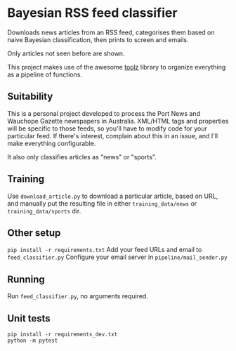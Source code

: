 # Bayesian RSS feed classifier
Downloads news articles from an RSS feed, categorises them based on naive Bayesian classification, then prints to screen and emails.

Only articles not seen before are shown.

This project makes use of the awesome [toolz](https://github.com/pytoolz/toolz)
library to organize everything as a pipeline of functions.

## Suitability
This is a personal project developed to process the Port News and Wauchope
Gazette newspapers in Australia. XML/HTML tags and properties will be specific
to those feeds, so you'll have to modify code for your particular feed. If
there's interest, complain about this in an issue, and I'll make everything
configurable.

It also only classifies articles as "news" or "sports".

## Training
Use `download_article.py` to download a particular article, based on URL, and
manually put the resulting file in either `training_data/news` or
`training_data/sports` dir.

## Other setup
`pip install -r requirements.txt`
Add your feed URLs and email to `feed_classifier.py`
Configure your email server in `pipeline/mail_sender.py`

## Running
Run `feed_classifier.py`, no arguments required.

## Unit tests

```
pip install -r requirements_dev.txt
python -m pytest
```
